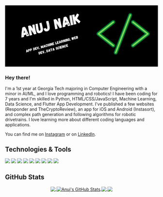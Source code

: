 [![Header](https://raw.githubusercontent.com/AnujNaik/AnujNaik/main/AnujNaikBanner.png "Header")](https://github.com/AnujNaik)


### Hey there!

I'm a 1st year at Georgia Tech majoring in Computer Engineering with a minor in AI/ML, and I love programming and robotics! I have been coding for 7 years and I'm skilled in Python, HTML/CSS/JavaScript, Machine Learning, Data Science, and Flutter App Development. I've published a few websites (Responder and TheCryptoReview), an app for iOS and Android (Instasort), and complex path generation and following algorithms for robotic drivetrains. I love learning more about different coding languages and applications.

You can find me on [Instagram][1] or on [LinkedIn][2].

[1]: https://www.instagram.com/anujnaik24/
[2]: https://www.linkedin.com/in/anuj-naik-466554202/

## Technologies & Tools
![](https://img.shields.io/badge/Editor-Android_Studio-informational?style=flat)
![](https://img.shields.io/badge/Editor-VSCode-informational?style=flat)
![](https://img.shields.io/badge/Code-Python-informational?style=flat)
![](https://img.shields.io/badge/Code-Flutter-informational?style=flat)
![](https://img.shields.io/badge/Code-Machine_Learning-informational?style=flat)
![](https://img.shields.io/badge/Code-HTML_CSS-informational?style=flat)
![](https://img.shields.io/badge/Code-JavaScript-informational?style=flat)
![](https://img.shields.io/badge/Shell-Bash-informational?style=flat)
![](https://img.shields.io/badge/Tools-Firebase-informational?style=flat)

## GitHub Stats
 
<div align="center">
<a href="https://github.com/AnujNaik/AnujNaik">
  <img align="center" src="https://github-readme-stats.vercel.app/api/top-langs/?username=AnujNaik&hide=html,css,php,javatex&title_color=ffffff&text_color=c9cacc&icon_color=2bbc8a&bg_color=1d1f21&langs_count=3" />
</a>
<a href="https://github.com/AnujNaik/AnujNaik">
  <img align="center" src="https://github-readme-stats.vercel.app/api?username=AnujNaik&show_icons=true&line_height=27&count_private=true&title_color=ffffff&text_color=c9cacc&icon_color=2bbc8a&bg_color=1d1f21" alt="Anuj's GitHub Stats" />
</a>

<a href="https://github.com/TheCryptoReview/TheCryptoReview">
  <img align="center" src="https://github-readme-stats.vercel.app/api/pin/?username=TheCryptoReview&repo=TheCryptoReview&title_color=ffffff&text_color=c9cacc&icon_color=2bbc8a&bg_color=1d1f21" />
</a>


<a href="https://github.com/EmergencyResponder/Respond">
  <img align="center" src="https://github-readme-stats.vercel.app/api/pin/?username=EmergencyResponder&repo=Respond&title_color=ffffff&text_color=c9cacc&icon_color=2bbc8a&bg_color=1d1f21" />
</a>    
</div>
